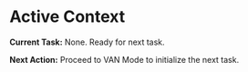 # Active Context

**Current Task:** None. Ready for next task.

**Next Action:** Proceed to VAN Mode to initialize the next task. 